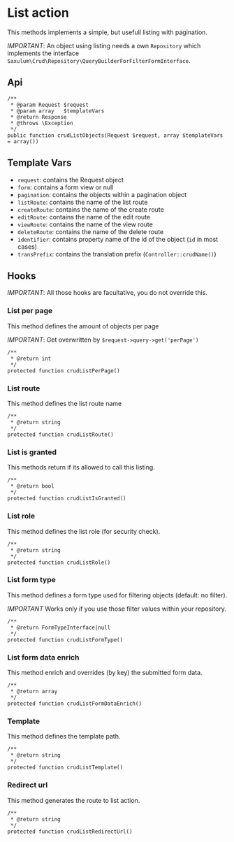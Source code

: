 # List action

This methods implements a simple, but usefull listing with pagination.

*IMPORTANT*: An object using listing needs a own `Repository` which implements
the interface `Saxulum\Crud\Repository\QueryBuilderForFilterFormInterface`.

## Api

```{.php}
/**
 * @param Request $request
 * @param array   $templateVars
 * @return Response
 * @throws \Exception
 */
public function crudListObjects(Request $request, array $templateVars = array())
```

## Template Vars

 * `request`: contains the Request object
 * `form`: contains a form view or null
 * `pagination`: contains the objects within a pagination object
 * `listRoute`: contains the name of the list route
 * `createRoute`: contains the name of the create route
 * `editRoute`: contains the name of the edit route
 * `viewRoute`: contains the name of the view route
 * `deleteRoute`: contains the name of the delete route
 * `identifier`: contains property name of the id of the object (`id` in most cases)
 * `transPrefix`: contains the translation prefix (`Controller::crudName()`)

## Hooks

*IMPORTANT*: All those hooks are facultative, you do not override this.

### List per page

This method defines the amount of objects per page

*IMPORTANT*: Get overwritten by `$request->query->get('perPage')`

```{.php}
/**
 * @return int
 */
protected function crudListPerPage()
```

### List route

This method defines the list route name

```{.php}
/**
 * @return string
 */
protected function crudListRoute()
```

### List is granted

This methods return if its allowed to call this listing.

```{.php}
/**
 * @return bool
 */
protected function crudListIsGranted()
```

### List role

This method defines the list role (for security check).

```{.php}
/**
 * @return string
 */
protected function crudListRole()
```

### List form type

This method defines a form type used for filtering objects (default: no filter).

*IMPORTANT* Works only if you use those filter values within your repository.

```{.php}
/**
 * @return FormTypeInterface|null
 */
protected function crudListFormType()
```

### List form data enrich

This method enrich and overrides (by key) the submitted form data.

```{.php}
/**
 * @return array
 */
protected function crudListFormDataEnrich()
```

### Template

This method defines the template path.

```{.php}
/**
 * @return string
 */
protected function crudListTemplate()
```

### Redirect url

This method generates the route to list action.

```{.php}
/**
 * @return string
 */
protected function crudListRedirectUrl()
```